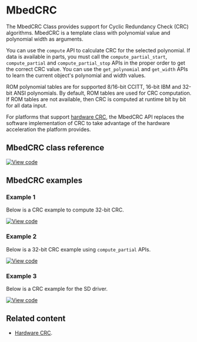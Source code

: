 # MbedCRC

The MbedCRC Class provides support for Cyclic Redundancy Check (CRC) algorithms. MbedCRC is a template class with polynomial value and polynomial width as arguments.

You can use the `compute` API to calculate CRC for the selected polynomial. If data is available in parts, you must call the `compute_partial_start`, `compute_partial` and `compute_partial_stop` APIs in the proper order to get the correct CRC value. You can use the `get_polynomial` and `get_width` APIs to learn the current object's polynomial and width values.

ROM polynomial tables are for supported 8/16-bit CCITT, 16-bit IBM and 32-bit ANSI polynomials. By default, ROM tables are used for CRC computation. If ROM tables are not available, then CRC is computed at runtime bit by bit for all data input.

For platforms that support [hardware CRC](mbedcrc.html), the MbedCRC API replaces the software implementation of CRC to take advantage of the hardware acceleration the platform provides.

## MbedCRC class reference

[![View code](https://www.mbed.com/embed/?type=library)](https://os.mbed.com/docs/mbed-os/development/mbed-os-api-doxy/structcrc__mbed__config.html)

## MbedCRC examples

### Example 1

Below is a CRC example to compute 32-bit CRC.

[![View code](https://www.mbed.com/embed/?url=https://github.com/ARMmbed/mbed-os-snippet-CRC_ex_1/tree/v6.0)](https://github.com/ARMmbed/mbed-os-snippet-CRC_ex_1/blob/v6.0/main.cpp)

### Example 2

Below is a 32-bit CRC example using `compute_partial` APIs.

[![View code](https://www.mbed.com/embed/?url=https://github.com/ARMmbed/mbed-os-snippet-CRC_ex_2/tree/v6.0)](https://github.com/ARMmbed/mbed-os-snippet-CRC_ex_2/blob/v6.0/main.cpp)

### Example 3

Below is a CRC example for the SD driver.

[![View code](https://www.mbed.com/embed/?url=https://github.com/ARMmbed/mbed-os-snippet-CRC_ex_3/tree/v6.0)](https://github.com/ARMmbed/mbed-os-snippet-CRC_ex_3/blob/v6.0/main.cpp)

## Related content

- [Hardware CRC](mbedcrc.html).
